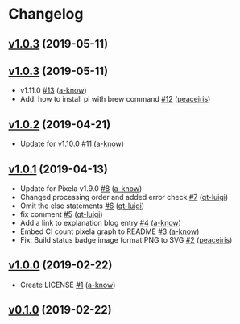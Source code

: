# Changelog

## [v1.0.3](https://github.com/a-know/pi/compare/v1.0.3...v1.0.3) (2019-05-11)


## [v1.0.3](https://github.com/a-know/pi/compare/v1.0.2...v1.0.3) (2019-05-11)

* v1.11.0 [#13](https://github.com/a-know/pi/pull/13) ([a-know](https://github.com/a-know))
* Add: how to install pi with brew command [#12](https://github.com/a-know/pi/pull/12) ([peaceiris](https://github.com/peaceiris))

## [v1.0.2](https://github.com/a-know/pi/compare/v1.0.1...v1.0.2) (2019-04-21)

* Update for v1.10.0 [#11](https://github.com/a-know/pi/pull/11) ([a-know](https://github.com/a-know))

## [v1.0.1](https://github.com/a-know/pi/compare/v1.0.0...v1.0.1) (2019-04-13)

* Update for Pixela v1.9.0 [#8](https://github.com/a-know/pi/pull/8) ([a-know](https://github.com/a-know))
* Changed processing order and added error check [#7](https://github.com/a-know/pi/pull/7) ([qt-luigi](https://github.com/qt-luigi))
* Omit the else statements [#6](https://github.com/a-know/pi/pull/6) ([qt-luigi](https://github.com/qt-luigi))
* fix comment [#5](https://github.com/a-know/pi/pull/5) ([qt-luigi](https://github.com/qt-luigi))
* Add a link to explanation blog entry [#4](https://github.com/a-know/pi/pull/4) ([a-know](https://github.com/a-know))
* Embed CI count pixela graph to README [#3](https://github.com/a-know/pi/pull/3) ([a-know](https://github.com/a-know))
* Fix: Build status badge image format PNG to SVG [#2](https://github.com/a-know/pi/pull/2) ([peaceiris](https://github.com/peaceiris))

## [v1.0.0](https://github.com/a-know/pi/compare/v0.1.0...v1.0.0) (2019-02-22)

* Create LICENSE [#1](https://github.com/a-know/pi/pull/1) ([a-know](https://github.com/a-know))

## [v0.1.0](https://github.com/a-know/pi/compare/7addacd9ed1e...v0.1.0) (2019-02-22)

